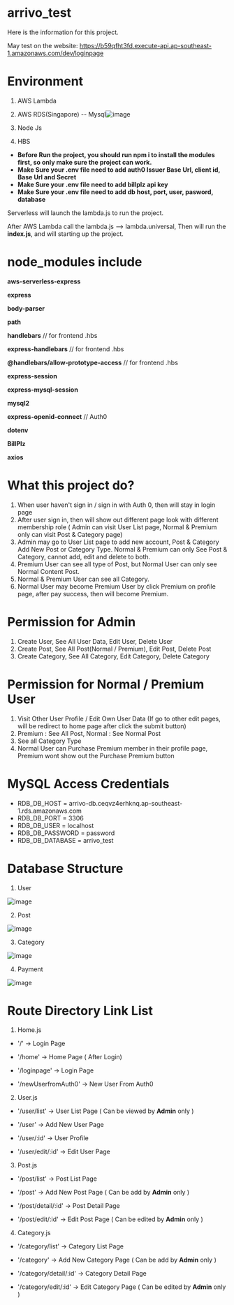 # arrivo_test

Here is the information for this project. 

May test on the website: https://b59qfht3fd.execute-api.ap-southeast-1.amazonaws.com/dev/loginpage

# Environment
1. AWS Lambda
2. AWS RDS(Singapore) -- Mysql![image](https://user-images.githubusercontent.com/33863094/194051732-8ae57fe7-ec2c-4bd6-a610-f75c4bf2561a.png)

3. Node Js
4. HBS

- **Before Run the project, you should run npm i to install the modules first, so only make sure the project can work.**
- **Make Sure your .env file need to add auth0 Issuer Base Url, client id, Base Url and Secret**
- **Make Sure your .env file need to add billplz api key**
- **Make Sure your .env file need to add db host, port, user, pasword, database**

Serverless will launch the lambda.js to run the project.

After AWS Lambda call the lambda.js --> lambda.universal,
Then will run the **index.js**, and will starting up the project.

# node_modules include

**aws-serverless-express**

**express**

**body-parser**

**path**

**handlebars** // for frontend .hbs

**express-handlebars** // for frontend .hbs

**@handlebars/allow-prototype-access** // for frontend .hbs

**express-session**

**express-mysql-session**

**mysql2**

**express-openid-connect** // Auth0

**dotenv**

**BillPlz**

**axios**

# What this project do?

1. When user haven't sign in / sign in with Auth 0, then will stay in login page
2. After user sign in, then will show out different page look with different membership role ( Admin can visit User List page, Normal & Premium only can visit Post & Category page)
3. Admin may go to User List page to add new account, Post & Category Add New Post or Category Type. Normal & Premium can only See Post & Category, cannot add, edit and delete to both.
4. Premium User can see all type of Post, but Normal User can only see Normal Content Post.
5. Normal & Premium User can see all Category.
6. Normal User may become Premium User by click Premium on profile page, after pay success, then will become Premium.

# Permission for Admin
1. Create User, See All User Data, Edit User, Delete User
2. Create Post, See All Post(Normal / Premium), Edit Post, Delete Post
3. Create Category, See All Category, Edit Category, Delete Category

# Permission for Normal / Premium User
1. Visit Other User Profile / Edit Own User Data (If go to other edit pages, will be redirect to home page after click the submit button)
2. Premium : See All Post, Normal : See Normal Post
3. See all Category Type
4. Normal User can Purchase Premium member in their profile page, Premium wont show out the Purchase Premium button

# MySQL Access Credentials

- RDB_DB_HOST = arrivo-db.ceqvz4erhknq.ap-southeast-1.rds.amazonaws.com
- RDB_DB_PORT = 3306
- RDB_DB_USER = localhost
- RDB_DB_PASSWORD = password
- RDB_DB_DATABASE = arrivo_test

# Database Structure
1. User

![image](https://user-images.githubusercontent.com/33863094/194050096-19eed717-407c-4931-b91b-fb6dcc970ed0.png)

2. Post

![image](https://user-images.githubusercontent.com/33863094/194050165-02d48cd8-24c6-449b-be94-96104dff0cca.png)

3. Category

![image](https://user-images.githubusercontent.com/33863094/194050231-c4ee9193-b96f-4aa1-bba5-ef600bcdb6ef.png)

4. Payment

![image](https://user-images.githubusercontent.com/33863094/194050279-6c7dc948-8909-401b-ba27-8536e743ce03.png)

# Route Directory Link List

1. Home.js

- '/' -> Login Page

- '/home' -> Home Page ( After Login)

- '/loginpage' -> Login Page

- '/newUserfromAuth0' -> New User From Auth0

2. User.js

- '/user/list' -> User List Page ( Can be viewed by **Admin** only )

- '/user' -> Add New User Page

- '/user/:id' -> User Profile

- '/user/edit/:id' -> Edit User Page

3. Post.js

- '/post/list' -> Post List Page

- '/post' -> Add New Post Page ( Can be add by **Admin** only )

- '/post/detail/:id' -> Post Detail Page

- '/post/edit/:id' -> Edit Post Page ( Can be edited by **Admin** only )

4. Category.js

- '/category/list' -> Category List Page

- '/category' -> Add New Category Page ( Can be add by **Admin** only )

- '/category/detail/:id' -> Category Detail Page

- '/category/edit/:id' -> Edit Category Page ( Can be edited by **Admin** only )

